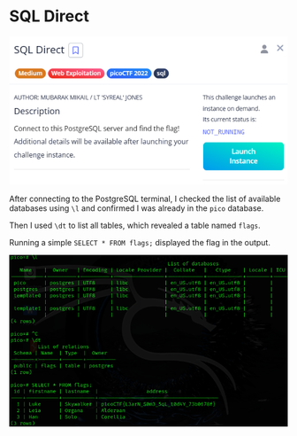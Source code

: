 # SQL Direct

![image.png](image.png)

After connecting to the PostgreSQL terminal, I checked the list of available databases using `\l` and confirmed I was already in the `pico` database. 

Then I used `\dt` to list all tables, which revealed a table named `flags`. 

Running a simple `SELECT * FROM flags;` displayed the flag in the output.

![image.png](image%201.png)
